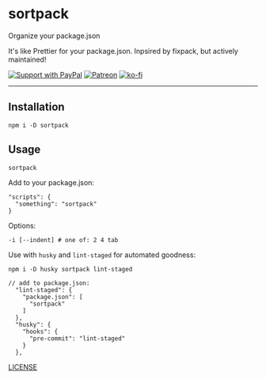 # sortpack

Organize your package.json

It's like Prettier for your package.json. Inpsired by fixpack, but actively maintained!

[![Support with PayPal](https://img.shields.io/badge/paypal-donate-yellow.png)](https://paypal.me/zacanger) [![Patreon](https://img.shields.io/badge/patreon-donate-yellow.svg)](https://www.patreon.com/zacanger) [![ko-fi](https://img.shields.io/badge/donate-KoFi-yellow.svg)](https://ko-fi.com/U7U2110VB)

--------

## Installation

`npm i -D sortpack`

## Usage

`sortpack`

Add to your package.json:

```
"scripts": {
  "something": "sortpack"
}
```

Options:

```
-i [--indent] # one of: 2 4 tab
```

Use with `husky` and `lint-staged` for automated goodness:

```
npm i -D husky sortpack lint-staged

// add to package.json:
  "lint-staged": {
    "package.json": [
      "sortpack"
    ]
  },
  "husky": {
    "hooks": {
      "pre-commit": "lint-staged"
    }
  },
```

[LICENSE](./LICENSE.md)
